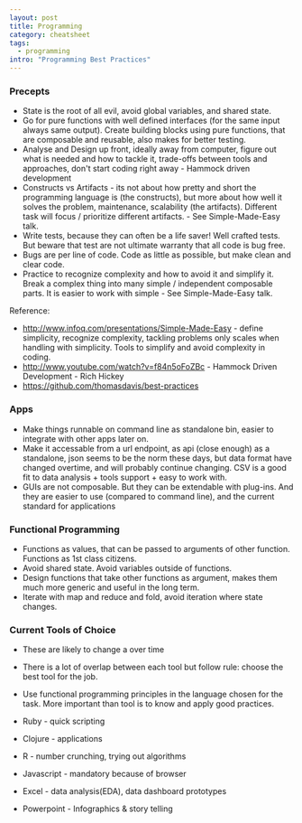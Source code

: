 ```yaml
---
layout: post
title: Programming
category: cheatsheet
tags:
  - programming
intro: "Programming Best Practices"
---
```


### Precepts

  - State is the root of all evil, avoid global variables, and shared state.
  - Go for pure functions with well defined interfaces (for the same input always same output). Create building blocks using pure functions, that are composable and reusable, also makes for better testing.
  - Analyse and Design up front, ideally away from computer, figure out what is needed and how to tackle it, trade-offs between tools and approaches, don't start coding right away - Hammock driven development
  - Constructs vs Artifacts - its not about how pretty and short the programming language is (the constructs), but more about how well it solves the problem, maintenance, scalability (the artifacts). Different task will focus / prioritize different artifacts. - See Simple-Made-Easy talk.
  - Write tests, because they can often be a life saver! Well crafted tests. But beware that test are not ultimate warranty that all code is bug free.
  - Bugs are per line of code. Code as little as possible, but make clean and clear code.
  - Practice to recognize complexity and how to avoid it and simplify it. Break a complex thing into many simple / independent composable parts. It is easier to work with simple - See Simple-Made-Easy talk.

Reference:

  - http://www.infoq.com/presentations/Simple-Made-Easy - define simplicity, recognize complexity, tackling problems only scales when handling with simplicity. Tools to simplify and avoid complexity in coding.
  - http://www.youtube.com/watch?v=f84n5oFoZBc - Hammock Driven Development - Rich Hickey
  - https://github.com/thomasdavis/best-practices

### Apps
  - Make things runnable on command line as standalone bin, easier to integrate with other apps later on.
  - Make it accessable from a url endpoint, as api (close enough) as a standalone, json seems to be the norm these days, but data format have changed overtime, and will probably continue changing. CSV is a good fit to data analysis + tools support + easy to work with.
  - GUIs are not composable. But they can be extendable with plug-ins. And they are easier to use (compared to command line), and the current standard for applications


### Functional Programming
- Functions as values, that can be passed to arguments of other function. Functions as 1st class citizens.
- Avoid shared state. Avoid variables outside of functions.
- Design functions that take other functions as argument, makes them much more generic and useful in the long term.
- Iterate with map and reduce and fold, avoid iteration where state changes.

### Current Tools of Choice
- These are likely to change a over time
- There is a lot of overlap between each tool but follow rule: choose the best tool for the job.
- Use functional programming principles in the language chosen for the task. More important than tool is to know and apply good practices.

- Ruby - quick scripting
- Clojure - applications
- R - number crunching, trying out algorithms
- Javascript - mandatory because of browser
- Excel - data analysis(EDA), data dashboard prototypes
- Powerpoint - Infographics & story telling